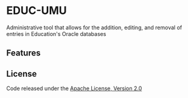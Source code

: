 # EDUC-UMU
Administrative tool that allows for the addition, editing, and removal of entries in Education's Oracle databases

## Features

## License
Code released under the [Apache License, Version 2.0](https://github.com/bcgov/EDUC-UMU/blob/master/LICENSE)
